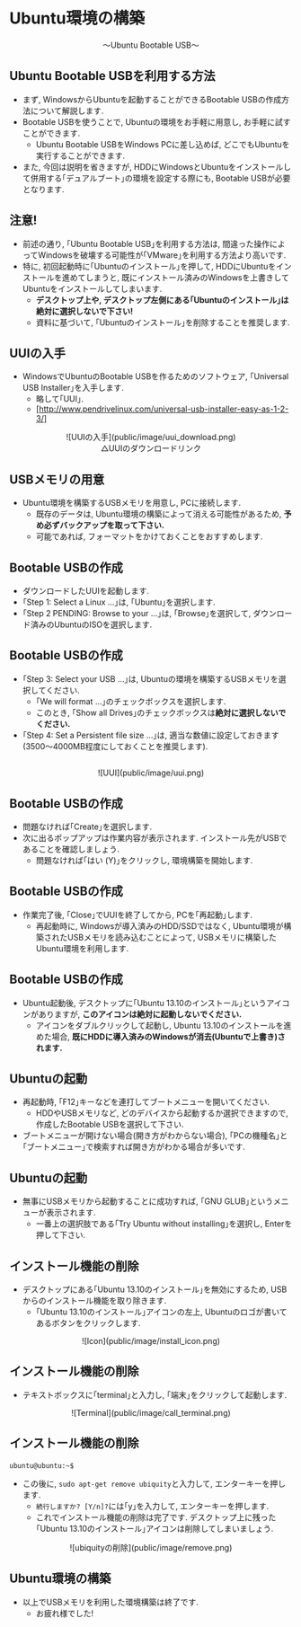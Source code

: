# Ubuntu環境の構築

<center>
〜Ubuntu Bootable USB〜
</center>

## Ubuntu Bootable USBを利用する方法
- まず, WindowsからUbuntuを起動することができるBootable USBの作成方法について解説します.
- Bootable USBを使うことで, Ubuntuの環境をお手軽に用意し, お手軽に試すことができます.
    - Ubuntu Bootable USBをWindows PCに差し込めば, どこでもUbuntuを実行することができます.
- また, 今回は説明を省きますが, HDDにWindowsとUbuntuをインストールして併用する｢デュアルブート｣の環境を設定する際にも, Bootable USBが必要となります.

## 注意!
- 前述の通り, ｢Ubuntu Bootable USB｣を利用する方法は, 間違った操作によってWindowsを破壊する可能性が｢VMware｣を利用する方法より高いです.
- 特に, 初回起動時に｢Ubuntuのインストール｣を押して, HDDにUbuntuをインストールを進めてしまうと, 既にインストール済みのWindowsを上書きしてUbuntuをインストールしてしまいます.
    - **デスクトップ上や, デスクトップ左側にある｢Ubuntuのインストール｣は絶対に選択しないで下さい!**
    - 資料に基づいて, ｢Ubuntuのインストール｣を削除することを推奨します.

## UUIの入手

- WindowsでUbuntuのBootable USBを作るためのソフトウェア, ｢Universal USB Installer｣を入手します.
    - 略して｢UUI｣.
    - [http://www.pendrivelinux.com/universal-usb-installer-easy-as-1-2-3/]

<center>
![UUIの入手](public/image/uui_download.png)
<br>
△UUIのダウンロードリンク
</center>

## USBメモリの用意

- Ubuntu環境を構築するUSBメモリを用意し, PCに接続します.
    - 既存のデータは, Ubuntu環境の構築によって消える可能性があるため, **予め必ずバックアップを取って下さい.**
    - 可能であれば, フォーマットをかけておくことをおすすめします.

## Bootable USBの作成

- ダウンロードしたUUIを起動します.
- ｢Step 1: Select a Linux ...｣は, ｢Ubuntu｣を選択します.
- ｢Step 2 PENDING: Browse to your ...｣は, ｢Browse｣を選択して, ダウンロード済みのUbuntuのISOを選択します.

## Bootable USBの作成
- ｢Step 3: Select your USB ...｣は, Ubuntuの環境を構築するUSBメモリを選択してください.
    - ｢We will format ...｣のチェックボックスを選択します.
    - このとき, ｢Show all Drives｣のチェックボックスは**絶対に選択しないでください.**
- ｢Step 4: Set a Persistent file size ...｣は, 適当な数値に設定しておきます(3500〜4000MB程度にしておくことを推奨します).

##    
    
<center>
![UUI](public/image/uui.png)
</center>

## Bootable USBの作成


- 問題なければ｢Create｣を選択します.
- 次に出るポップアップは作業内容が表示されます. インストール先がUSBであることを確認しましょう.
    - 問題なければ｢はい (Y)｣をクリックし, 環境構築を開始します.

## Bootable USBの作成

- 作業完了後, ｢Close｣でUUIを終了してから, PCを｢再起動｣します.
    - 再起動時に, Windowsが導入済みのHDD/SSDではなく, Ubuntu環境が構築されたUSBメモリを読み込むことによって, USBメモリに構築したUbuntu環境を利用します.

## Bootable USBの作成
- Ubuntu起動後, デスクトップに｢Ubuntu 13.10のインストール｣というアイコンがありますが, **このアイコンは絶対に起動しないでください.**
    - アイコンをダブルクリックして起動し, Ubuntu 13.10のインストールを進めた場合, **既にHDDに導入済みのWindowsが消去(Ubuntuで上書き)されます.**

## Ubuntuの起動
- 再起動時, ｢F12｣キーなどを連打してブートメニューを開いてください.
    - HDDやUSBメモリなど, どのデバイスから起動するか選択できますので, 作成したBootable USBを選択して下さい.
- ブートメニューが開けない場合(開き方がわからない場合), ｢PCの機種名｣と｢ブートメニュー｣で検索すれば開き方がわかる場合が多いです.
    
## Ubuntuの起動
- 無事にUSBメモリから起動することに成功すれば, ｢GNU GLUB｣というメニューが表示されます.
    - 一番上の選択肢である｢Try Ubuntu without installing｣を選択し, Enterを押して下さい.

## インストール機能の削除
- デスクトップにある｢Ubuntu 13.10のインストール｣を無効にするため, USBからのインストール機能を取り除きます.
    - ｢Ubuntu 13.10のインストール｣アイコンの左上, Ubuntuのロゴが書いてあるボタンをクリックします.

<center>
![Icon](public/image/install_icon.png)
</center>

## インストール機能の削除

- テキストボックスに｢terminal｣と入力し, ｢端末｣をクリックして起動します.

<center>
![Terminal](public/image/call_terminal.png)
</center>

## インストール機能の削除

    ubuntu@ubuntu:~$

- この後に, `sudo apt-get remove ubiquity`と入力して, エンターキーを押します.
    - `続行しますか? [Y/n]?`には｢y｣を入力して, エンターキーを押します.
    - これでインストール機能の削除は完了です. デスクトップ上に残った｢Ubuntu 13.10のインストール｣アイコンは削除してしまいましょう.

<center>
![ubiquityの削除](public/image/remove.png)
</center>

## Ubuntu環境の構築
- 以上でUSBメモリを利用した環境構築は終了です.
    - お疲れ様でした!

